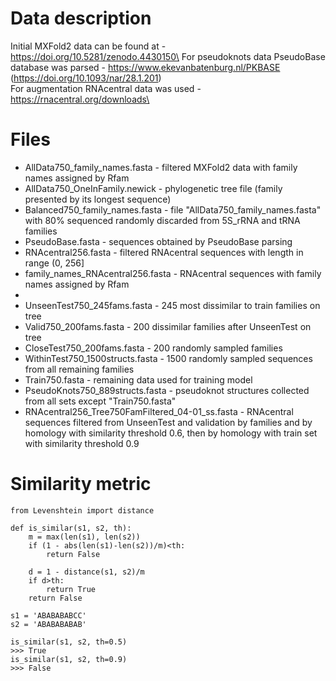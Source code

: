 Data description
===

Initial MXFold2 data can be found at - https://doi.org/10.5281/zenodo.4430150\
For pseudoknots data PseudoBase database was parsed - https://www.ekevanbatenburg.nl/PKBASE (https://doi.org/10.1093/nar/28.1.201)\
For augmentation RNAcentral data was used - https://rnacentral.org/downloads\

# Files
- AllData750_family_names.fasta - filtered MXFold2 data with family names assigned by Rfam
- AllData750_OneInFamily.newick - phylogenetic tree file (family presented by its longest sequence) 
- Balanced750_family_names.fasta - file "AllData750_family_names.fasta" with 80% sequenced randomly discarded from 5S_rRNA and tRNA families 
- PseudoBase.fasta - sequences obtained by PseudoBase parsing
- RNAcentral256.fasta - filtered RNAcentral sequences with length in range (0, 256]
- family_names_RNAcentral256.fasta - RNAcentral sequences with family names assigned by Rfam
-
- UnseenTest750_245fams.fasta - 245 most dissimilar to train families on tree
- Valid750_200fams.fasta - 200 dissimilar families after UnseenTest on tree
- CloseTest750_200fams.fasta - 200 randomly sampled families
- WithinTest750_1500structs.fasta - 1500 randomly sampled sequences from all remaining families
- Train750.fasta - remaining data used for training model
- PseudoKnots750_889structs.fasta - pseudoknot structures collected from all sets except "Train750.fasta"
- RNAcentral256_Tree750FamFiltered_04-01_ss.fasta - RNAcentral sequences filtered from UnseenTest and validation by families and by homology with similarity threshold 0.6, then by homology with train set with similarity threshold 0.9

# Similarity metric
```
from Levenshtein import distance

def is_similar(s1, s2, th):
    m = max(len(s1), len(s2))
    if (1 - abs(len(s1)-len(s2))/m)<th:
        return False
    
    d = 1 - distance(s1, s2)/m
    if d>th:
        return True
    return False
    
s1 = 'ABABABABCC'
s2 = 'ABABABABAB'

is_similar(s1, s2, th=0.5)
>>> True
is_similar(s1, s2, th=0.9)
>>> False
```